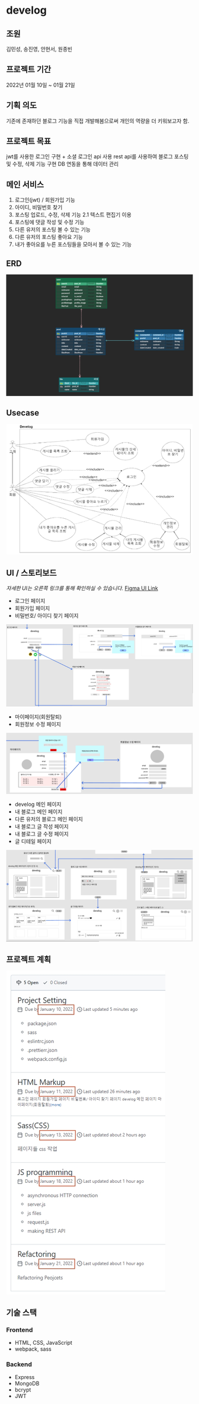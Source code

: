 # develog

## 조원

김민성, 송진영, 안현서, 원종빈

## 프로젝트 기간

2022년 01월 10일 ~ 01월 21일

## 기획 의도

기존에 존재하던 블로그 기능을 직접 개발해봄으로써 개인의 역량을 더 키워보고자 함.

## 프로젝트 목표

jwt를 사용한 로그인 구현 + 소셜 로그인 api 사용
rest api를 사용하여 블로그 포스팅 및 수정, 삭제 기능 구현
DB 연동을 통해 데이터 관리

## 메인 서비스

1. 로그인(jwt) / 회원가입 기능
2. 아이디, 비밀번호 찾기 
3. 포스팅 업로드, 수정, 삭제 기능
   2.1 텍스트 편집기 이용
4. 포스팅에 댓글 작성 및 수정 기능
5. 다른 유저의 포스팅 볼 수 있는 기능
6. 다른 유저의 포스팅 좋아요 기능
7. 내가 좋아요를 누른 포스팅들을 모아서 볼 수 있는 기능 

## ERD

![](plan/erd.jpg)

## Usecase

![](plan/usecase.jpg)

## UI / 스토리보드

_자세한 UI는 오른쪽 링크를 통해 확인하실 수 있습니다._
[Figma UI Link](https://www.figma.com/file/EtaoLOngEQHhQa84e2qY3n/Untitled)

- 로그인 페이지
- 회원가입 페이지
- 비밀번호/ 아이디 찾기 페이지

![](plan/login.jpg)

- 마이페이지(회원탈퇴)
- 회원정보 수정 페이지

![](plan/mypage.jpg)

- develog 메인 페이지
- 내 블로그 메인 페이지
- 다른 유저의 블로그 메인 페이지
- 내 블로그 글 작성 페이지
- 내 블로그 글 수정 페이지
- 글 디테일 페이지

![](plan/main.jpg)

## 프로젝트 계획

![](plan/mileston.jpg)

## 기술 스택

### Frontend

- HTML, CSS, JavaScript
- webpack, sass

### Backend

- Express
- MongoDB
- bcrypt
- JWT
